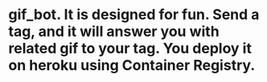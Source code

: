 # gif_bot. It is designed for fun. Send a tag, and it will answer you with related gif to your tag. You deploy it on heroku using Container Registry.
